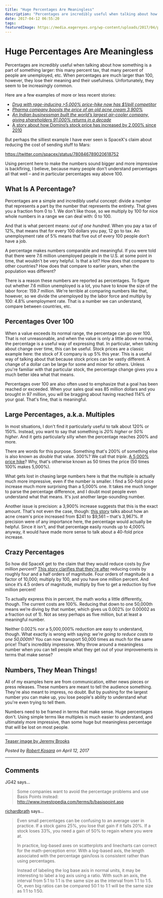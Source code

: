 ```yaml
---
title: "Huge Percentages Are Meaningless"
description: "Percentages are incredibly useful when talking about how something is a part of something larger: this many percent tax, that many percent of people are unemployed, etc. When percentages are much larger than 100, however, they lose their meaning and their usefulness. Unfortunately, they seem to be increasingly common."
date: 2017-04-12 06:55:20
tags: 
featuredImage: https://media.eagereyes.org/wp-content/uploads/2017/04/percent-teaser.jpg
---
```


# Huge Percentages Are Meaningless

Percentages are incredibly useful when talking about how something is a part of something larger: this many percent tax, that many percent of people are unemployed, etc. When percentages are much larger than 100, however, they lose their meaning and their usefulness. Unfortunately, they seem to be increasingly common.

Here are a few examples of more or less recent stories:

<ul>
    <li><em><a href="https://arstechnica.com/science/2015/10/drug-with-rage-inducing-5000-price-hike-now-has-1pill-competitor/">Drug with rage-inducing &gt;5,000% price-hike now has $1/pill competitor</a></em></li>
    <li><em><a href="https://arstechnica.com/science/2016/09/got-acne-and-money-heres-a-possibly-effective-zit-cream-thats-now-10k/">Pharma company boosts the price of an old acne cream 3,900%</a></em></li>
    <li><em><a href="http://qz.com/856859/symphony-limited-an-indian-tycoon-founded-the-worlds-top-air-cooler-firm-giving-shareholders-91000-returns-in-a-decade/">An Indian businessman built the world’s largest air-cooler company, giving shareholders 91,000% returns in a decade</a></em></li>
    <li><a href="https://qz.com/938620/dominos-dpz-stock-has-outperformed-google-goog-facebook-fb-apple-aapl-and-amazon-amzn-this-decade/">A story about how Domino’s stock price has increased by 2,000% since 2010</a></li>
</ul>

But perhaps the silliest example I have ever seen is SpaceX's claim about reducing the cost of sending stuff to Mars:

https://twitter.com/spacex/status/780846789020618752

Using percent here to make the numbers sound bigger and more impressive is backfiring, I believe, because many people don't understand percentages all that well – and in particular percentages way above 100.

## What Is A Percentage?

Percentages are a simple and incredibly useful concept: divide a number that represents a part by the number that represents the entirety. That gives you a fraction from 0 to 1. We don't like those, so we multiply by 100 for nice whole numbers in a range we can deal with: 0 to 100.

And that is what percent means: <em>out of one hundred</em>. When you pay a tax of 12%, that means that for every 100 dollars you pay, 12 go to tax. An unemployment rate of 5% means that five out of every 100 people don't have a job.

A percentage makes numbers comparable and meaningful. If you were told that there were 7.6 million unemployed people in the U.S. at some point in time, that wouldn't be very helpful. Is that a lot? How does that compare to other countries? How does that compare to earlier years, when the population was different?

There is a reason these numbers are reported as percentages. To figure out whether 7.6 million unemployed is a lot, you have to know the size of the labor force: 159.7 million. We're terrible at comparing numbers like that, however, so we divide the unemployed by the labor force and multiply by 100: 4.8% unemployment rate. That is a number we can understand, compare between countries, etc.

## Percentages Over 100

When a value exceeds its normal range, the percentage can go over 100. That is not unreasonable, and when the value is only a little above normal, the percentage is a useful way of expressing that. In particular, when talking about change over time, this can be useful. Stock prices are a classic example here: the stock of X company is up 5% this year. This is a useful way of talking about that because stock prices can be vastly different. A change of a dollar can be large for some and minor for others. Unless you're familiar with that particular stock, the percentage change gives you a much better idea what that means.

Percentages over 100 are also often used to emphasize that a goal has been reached or exceeded. When your sales goal was 85 million dollars and you brought in 97 million, you will be bragging about having reached 114% of your goal. That's fine, that is meaningful.

## Large Percentages, a.k.a. Multiples

In most situations, I don't find it particularly useful to talk about 120% or 150%. Instead, you want to say that something is <em>20% higher</em> or <em>50% higher</em>. And it gets particularly silly when the percentage reaches 200% and more.

There are words for this purpose. Something that's 200% of something else is also known as <em>double</em> that value. 300%? We call that <em>triple</em>. <a href="https://arstechnica.com/science/2015/10/drug-with-rage-inducing-5000-price-hike-now-has-1pill-competitor/">A 5,000% price hike</a>? Why, that's otherwise known as 50 times the price (50 times 100% makes 5,000%).

What gets lost in chasing large numbers here is that the multiple is actually much more impressive, even if the number is smaller. I find a 50-fold price increase much more surprising than a 5,000% one. It takes me much longer to parse the percentage difference, and I doubt most people even understand what that means. It's just another large-sounding number.

Another issue is precision: a 3,900% increase suggests that this is the exact amount. That's not even the case, though: <a href="https://arstechnica.com/science/2016/09/got-acne-and-money-heres-a-possibly-effective-zit-cream-thats-now-10k/">this story</a> talks about how an acne cream's price increased from $241 to $9,561 – that's 3,967%. If precision were of any importance here, the percentage would actually be helpful. Since it isn't, and that percentage easily rounds up to 4,000% anyway, it would have made more sense to talk about a 40-fold price increase.

## Crazy Percentages

So how did SpaceX get to the claim that they would reduce costs by <em>five million percent</em>? <a href="http://www.engineering.com/DesignerEdge/DesignerEdgeArticles/ArticleID/13236/How-Elon-Musk-Plans-to-Take-Humans-to-Mars-and-Beyond.aspx">This story clarifies that they're after</a> reducing costs by roughly four and a half orders of magnitude. Four orders of magnitude is a factor of 10,000; multiply by 100, and you have one million percent. And since it’s 4.5 orders of magnitude, multiply by five to get a reduction by five million percent!

To actually express this in percent, the math works a little differently, though. The current costs are 100%. Reducing that down to one 50,000th means we’re diving by that number, which gives us 0.002% (or 0.00002 as a fraction out of 1). Not as sexy perhaps as five million, but at least a meaningful number.

Neither 0.002% nor a 5,000,000% reduction are easy to understand, though. What exactly is wrong with saying: <em>we're going to reduce costs to one 50,000th</em>? You can now transport 50,000 times as much for the same price! That's incredibly impressive. Why throw around a meaningless number when you can tell people what they get out of your improvements in terms that make sense?

## Numbers, They Mean Things!

All of my examples here are from communication, either news pieces or press releases. These numbers are meant to tell the audience something. They're also meant to impress, no doubt. But by pushing for the largest number you can make up, you lose people's ability to understand what you're even trying to tell them.

Numbers need to be framed in terms that make sense. Huge percentages don't. Using simple terms like multiples is much easier to understand, and ultimately more impressive, than some huge but meaningless percentage that will be lost on most people.

<hr />

<a href="https://www.flickr.com/photos/jeremybrooks/3195078043/">Teaser image by Jeremy Brooks</a>


_Posted by <a href="/about">Robert Kosara</a> on April 12, 2017_


<aside class="comments">

---
## Comments

JG42 says…
>	Some companies want to avoid the percentage problems and use Basis Points instead: http://www.investopedia.com/terms/b/basispoint.asp

<a href="http://richardbrath.wordpress.com" rel="nofollow noopener" target="_blank">richardbrath</a> says…
>	Even small percentages can be confusing to an average user in practice. If a stock gains 25%, you lose that gain if it falls 20%. If a stock loses 33%, you need a gain of 50% to regain where you were at.
>	 
>	In practice, log-based axes on scatterplots and linecharts can correct for the math-perception error. With a log-based axis, the length associated with the percentage gain/loss is consistent rather than using percentages. 
>	
>	Instead of labeling the log base axis in normal units, it may be interesting to label a log axis using a ratio. With such an axis, the interval from 5:1 to 1:1 is the same size as the interval from 1:1 to 1:5. Or, even big ratios can be compared 50:1 to 1:1 will be the same size as 1:1 to 1:50.

</aside>

